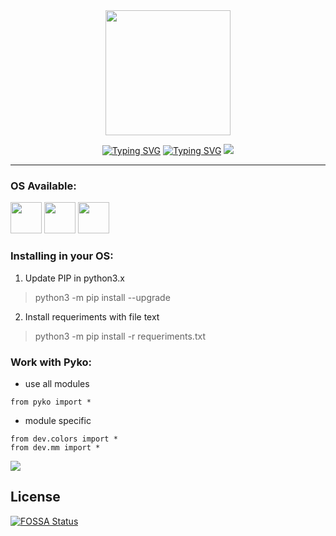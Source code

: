 <div align="center">
  <img src="https://raw.githubusercontent.com/mrx04programmer/pyko/master/logo.png" width="200"><br>
  <p align="center">
  <a href="https://git.io/typing-svg"><img src="https://readme-typing-svg.herokuapp.com?font=Fira+Code&size=30&pause=1000&color=15A3C8&center=true&vCenter=true&width=435&lines=%7C+pyko+framework+%7C" alt="Typing SVG" /></a>
  <a href="https://git.io/typing-svg"><img src="https://readme-typing-svg.herokuapp.com?font=Fira+Code&pause=1000&color=00E4FF&center=true&vCenter=true&width=800&lines=Framework+in+python+with+tools+automated+for+hacking+%26+development." alt="Typing SVG" /></a>
<a href="https://app.fossa.com/projects/git%2Bgithub.com%2Fmrx04programmer%2Fpyko?ref=badge_shield" alt="FOSSA Status"><img src="https://app.fossa.com/api/projects/git%2Bgithub.com%2Fmrx04programmer%2Fpyko.svg?type=shield"/></a>
  </p>
</div>
<hr>
<div id="images" align="left">

### OS Available:
<a href="https://www.apple.com"><img src="https://external-content.duckduckgo.com/iu/?u=http%3A%2F%2Fclipart-library.com%2Fimages_k%2Fapple-logo-png-transparent-background%2Fapple-logo-png-transparent-background-2.png&f=1&nofb=1" width="50"></a>
<a href="https://www.linux.org"><img src="https://external-content.duckduckgo.com/iu/?u=https%3A%2F%2Fwww.freepnglogos.com%2Fuploads%2Flinux-png%2Ffile-icons-flat-linux-svg-wikimedia-commons-6.png&f=1&nofb=1" width="50"></a>
<a href="https://www.microsoft.com"><img src="https://external-content.duckduckgo.com/iu/?u=http%3A%2F%2Fpngimg.com%2Fuploads%2Fmicrosoft%2Fmicrosoft_PNG21.png&f=1&nofb=1" width="50"></a>
</div>

### Installing in your OS: 
1. Update PIP in python3.x 
> python3 -m pip install --upgrade
2. Install requeriments with file text
> python3 -m pip install -r requeriments.txt

### Work with Pyko:
* use all modules
```
from pyko import *
```
* module specific
```
from dev.colors import *
from dev.mm import *
```
<img src="https://img.shields.io/badge/status-beta-blue?style=for-the-badge&logo=python&color=white&logoColor=yellow&labelColor=black">


## License
[![FOSSA Status](https://app.fossa.com/api/projects/git%2Bgithub.com%2Fmrx04programmer%2Fpyko.svg?type=large)](https://app.fossa.com/projects/git%2Bgithub.com%2Fmrx04programmer%2Fpyko?ref=badge_large)